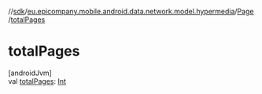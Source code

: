 //[sdk](../../../index.md)/[eu.epicompany.mobile.android.data.network.model.hypermedia](../index.md)/[Page](index.md)/[totalPages](total-pages.md)

# totalPages

[androidJvm]\
val [totalPages](total-pages.md): [Int](https://kotlinlang.org/api/latest/jvm/stdlib/kotlin/-int/index.html)
